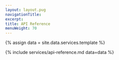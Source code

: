 ```yaml
---
layout: layout.pug
navigationTitle:
excerpt:
title: API Reference
menuWeight: 70
---
```

{% assign data = site.data.services.template %}

{% include services/api-reference.md data=data %}
